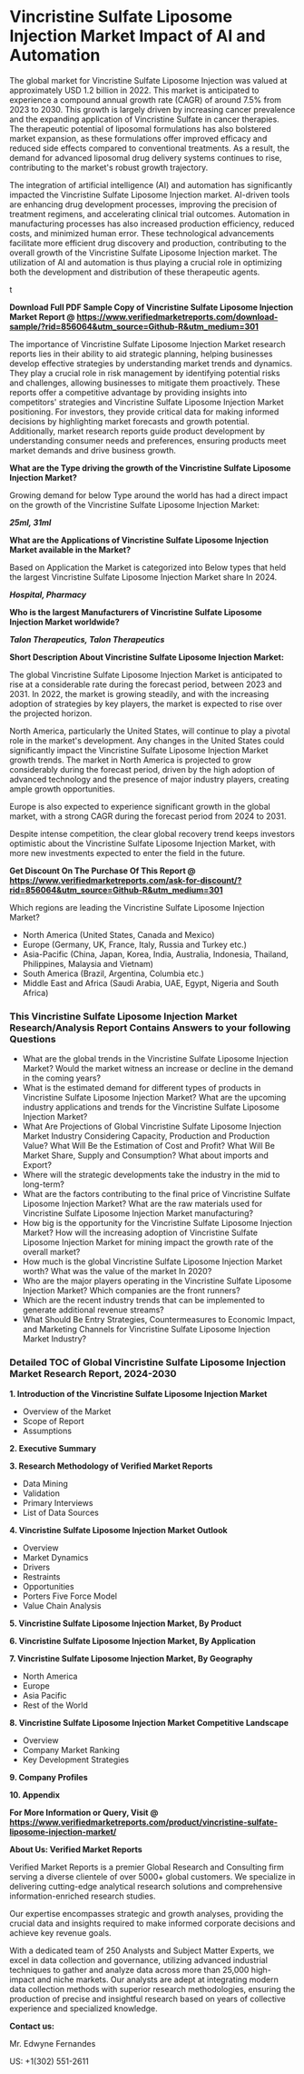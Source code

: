 <meta name="title" content="Global Vincristine Sulfate Liposome Injection Market Impact of AI and Automation"><meta name="description" content="The global market for Vincristine Sulfate Liposome Injection was valued at approximately USD 1.2 billion in 2022. This market is anticipated to experience a compound a"><meta name="title" content="Vincristine Sulfate Liposome Injection Market Size, Share, Scope, Trends, Growth, Opportunities, Analysis, Forecast"><h1>Vincristine Sulfate Liposome Injection Market Impact of AI and Automation</h1><p>The global market for Vincristine Sulfate Liposome Injection was valued at approximately USD 1.2 billion in 2022. This market is anticipated to experience a compound annual growth rate (CAGR) of around 7.5% from 2023 to 2030. This growth is largely driven by increasing cancer prevalence and the expanding application of Vincristine Sulfate in cancer therapies. The therapeutic potential of liposomal formulations has also bolstered market expansion, as these formulations offer improved efficacy and reduced side effects compared to conventional treatments. As a result, the demand for advanced liposomal drug delivery systems continues to rise, contributing to the market's robust growth trajectory.</p><p>The integration of artificial intelligence (AI) and automation has significantly impacted the Vincristine Sulfate Liposome Injection market. AI-driven tools are enhancing drug development processes, improving the precision of treatment regimens, and accelerating clinical trial outcomes. Automation in manufacturing processes has also increased production efficiency, reduced costs, and minimized human error. These technological advancements facilitate more efficient drug discovery and production, contributing to the overall growth of the Vincristine Sulfate Liposome Injection market. The utilization of AI and automation is thus playing a crucial role in optimizing both the development and distribution of these therapeutic agents.</p>t</p><p id="" class=""><strong>Download Full PDF Sample Copy of Vincristine Sulfate Liposome Injection Market Report @ <a href="https://www.verifiedmarketreports.com/download-sample/?rid=856064&utm_source=Github-R&utm_medium=301" target="_blank">https://www.verifiedmarketreports.com/download-sample/?rid=856064&utm_source=Github-R&utm_medium=301</a></strong></p><p>The importance of&nbsp;Vincristine Sulfate Liposome Injection Market research reports lies in their ability to aid strategic planning, helping businesses develop effective strategies by understanding market trends and dynamics. They play a crucial role in risk management by identifying potential risks and challenges, allowing businesses to mitigate them proactively. These reports offer a competitive advantage by providing insights into competitors' strategies and Vincristine Sulfate Liposome Injection Market positioning. For investors, they provide critical data for making informed decisions by highlighting market forecasts and growth potential. Additionally, market research reports guide product development by understanding consumer needs and preferences, ensuring products meet market demands and drive business growth.</p><p><strong>What are the&nbsp;Type driving the growth of the Vincristine Sulfate Liposome Injection Market?</strong></p><p id="" class="">Growing demand for below Type around the world has had a direct impact on the growth of the Vincristine Sulfate Liposome Injection Market:</p><em><strong>25ml, 31ml</strong></em></p><strong>What are the&nbsp;Applications&nbsp;of Vincristine Sulfate Liposome Injection Market available in the Market?</strong></p><p id="" class="">Based on Application the Market is categorized into Below types that held the largest Vincristine Sulfate Liposome Injection Market share In 2024.</p><em><strong>Hospital, Pharmacy</strong></em></p><strong>Who is the largest Manufacturers of Vincristine Sulfate Liposome Injection Market worldwide?</strong></p><p><em><strong>Talon Therapeutics, Talon Therapeutics</strong></em></p><p id="" class=""><strong>Short Description About Vincristine Sulfate Liposome Injection Market:</strong></p><p>The global Vincristine Sulfate Liposome Injection Market is anticipated to rise at a considerable rate during the forecast period, between 2023 and 2031. In 2022, the market is growing steadily, and with the increasing adoption of strategies by key players, the market is expected to rise over the projected horizon.</p><p>North America, particularly the United States, will continue to play a pivotal role in the market's development. Any changes in the United States could significantly impact the Vincristine Sulfate Liposome Injection Market growth trends. The market in North America is projected to grow considerably during the forecast period, driven by the high adoption of advanced technology and the presence of major industry players, creating ample growth opportunities.</p><p>Europe is also expected to experience significant growth in the global market, with a strong CAGR during the forecast period from 2024 to 2031.</p><p>Despite intense competition, the clear global recovery trend keeps investors optimistic about the Vincristine Sulfate Liposome Injection Market, with more new investments expected to enter the field in the future.</p><p id="" class=""><strong>Get Discount On The Purchase Of This Report @ <a href="https://www.verifiedmarketreports.com/ask-for-discount/?rid=856064&utm_source=Github-R&utm_medium=301" target="_blank">https://www.verifiedmarketreports.com/ask-for-discount/?rid=856064&utm_source=Github-R&utm_medium=301</a></strong></p>Which regions are leading the Vincristine Sulfate Liposome Injection Market?</p><ul><li>North America (United States, Canada and Mexico)</li><li>Europe (Germany, UK, France, Italy, Russia and Turkey etc.)</li><li>Asia-Pacific (China, Japan, Korea, India, Australia, Indonesia, Thailand, Philippines, Malaysia and Vietnam)</li><li>South America (Brazil, Argentina, Columbia etc.)</li><li>Middle East and Africa (Saudi Arabia, UAE, Egypt, Nigeria and South Africa)</li></ul><h3 id="" class="">This Vincristine Sulfate Liposome Injection Market Research/Analysis Report Contains Answers to your following Questions</h3><ul><li>What are the global trends in the Vincristine Sulfate Liposome Injection Market? Would the market witness an increase or decline in the demand in the coming years?</li><li>What is the estimated demand for different types of products in Vincristine Sulfate Liposome Injection Market? What are the upcoming industry applications and trends for the Vincristine Sulfate Liposome Injection Market?</li><li>What Are Projections of Global Vincristine Sulfate Liposome Injection Market Industry Considering Capacity, Production and Production Value? What Will Be the Estimation of Cost and Profit? What Will Be Market Share, Supply and Consumption? What about imports and Export?</li><li>Where will the strategic developments take the industry in the mid to long-term?</li><li>What are the factors contributing to the final price of Vincristine Sulfate Liposome Injection Market? What are the raw materials used for Vincristine Sulfate Liposome Injection Market manufacturing?</li><li>How big is the opportunity for the Vincristine Sulfate Liposome Injection Market? How will the increasing adoption of Vincristine Sulfate Liposome Injection Market for mining impact the growth rate of the overall market?</li><li>How much is the global Vincristine Sulfate Liposome Injection Market worth? What was the value of the market In 2020?</li><li>Who are the major players operating in the Vincristine Sulfate Liposome Injection Market? Which companies are the front runners?</li><li>Which are the recent industry trends that can be implemented to generate additional revenue streams?</li><li>What Should Be Entry Strategies, Countermeasures to Economic Impact, and Marketing Channels for Vincristine Sulfate Liposome Injection Market Industry?</li></ul><h3 id="" class="">Detailed TOC of Global Vincristine Sulfate Liposome Injection Market Research Report, 2024-2030</h3><p id="" class=""><strong>1. Introduction of the Vincristine Sulfate Liposome Injection Market</strong></p><ul><li>Overview of the Market</li><li>Scope of Report</li><li>Assumptions</li></ul><p id="" class=""><strong>2. Executive Summary</strong></p><p id="" class=""><strong>3. Research Methodology of Verified Market Reports</strong></p><ul><li>Data Mining</li><li>Validation</li><li>Primary Interviews</li><li>List of Data Sources</li></ul><p id="" class=""><strong>4. Vincristine Sulfate Liposome Injection Market Outlook</strong></p><ul><li>Overview</li><li>Market Dynamics</li><li>Drivers</li><li>Restraints</li><li>Opportunities</li><li>Porters Five Force Model</li><li>Value Chain Analysis</li></ul><p id="" class=""><strong>5. Vincristine Sulfate Liposome Injection Market, By Product</strong></p><p id="" class=""><strong>6. Vincristine Sulfate Liposome Injection Market, By Application</strong></p><p id="" class=""><strong>7. Vincristine Sulfate Liposome Injection Market, By Geography</strong></p><ul><li>North America</li><li>Europe</li><li>Asia Pacific</li><li>Rest of the World</li></ul><p id="" class=""><strong>8. Vincristine Sulfate Liposome Injection Market Competitive Landscape</strong></p><ul><li>Overview</li><li>Company Market Ranking</li><li>Key Development Strategies</li></ul><p id="" class=""><strong>9. Company Profiles</strong></p><p id="" class=""><strong>10. Appendix</strong></p><p id="" class=""><strong>For More Information or Query, Visit @ <a href="https://www.verifiedmarketreports.com/product/vincristine-sulfate-liposome-injection-market/" target="_blank">https://www.verifiedmarketreports.com/product/vincristine-sulfate-liposome-injection-market/</a></strong></p><p id="" class=""><strong>About Us: Verified Market Reports</strong></p><p id="" class="">Verified Market Reports is a premier Global Research and Consulting firm serving a diverse clientele of over 5000+ global customers. We specialize in delivering cutting-edge analytical research solutions and comprehensive information-enriched research studies.</p><p id="" class="">Our expertise encompasses strategic and growth analyses, providing the crucial data and insights required to make informed corporate decisions and achieve key revenue goals.</p><p id="" class="">With a dedicated team of 250 Analysts and Subject Matter Experts, we excel in data collection and governance, utilizing advanced industrial techniques to gather and analyze data across more than 25,000 high-impact and niche markets. Our analysts are adept at integrating modern data collection methods with superior research methodologies, ensuring the production of precise and insightful research based on years of collective experience and specialized knowledge.</p><p id="" class=""><strong>Contact us:</strong></p><p id="" class="">Mr. Edwyne Fernandes</p><p id="" class="">US: +1(302) 551-2611</p>